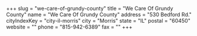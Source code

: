 +++
slug = "we-care-of-grundy-county"
title = "We Care Of Grundy County"
name = "We Care Of Grundy County"
address = "530 Bedford Rd."
cityIndexKey = "city-il-morris"
city = "Morris"
state = "IL"
postal = "60450"
website = ""
phone = "815-942-6389"
fax = ""
+++
